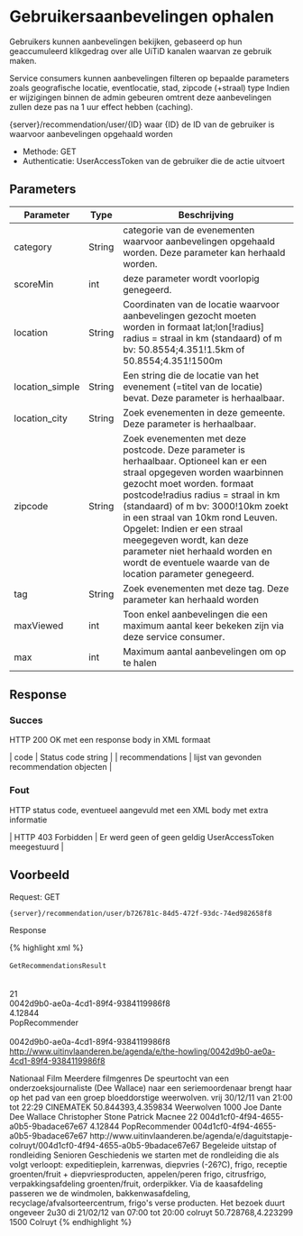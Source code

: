 ---
---

# Gebruikersaanbevelingen ophalen

Gebruikers kunnen aanbevelingen bekijken, gebaseerd op hun geaccumuleerd klikgedrag over alle UiTiD kanalen waarvan ze gebruik maken.

Service consumers kunnen aanbevelingen filteren op bepaalde parameters zoals geografische locatie, eventlocatie, stad, zipcode (+straal) type  Indien er wijzigingen binnen de admin gebeuren omtrent deze aanbevelingen zullen deze pas na 1 uur effect hebben (caching).

{server}/recommendation/user/{ID}
waar {ID} de ID van de gebruiker is waarvoor aanbevelingen opgehaald worden

* Methode: GET
* Authenticatie:  UserAccessToken van de gebruiker die de actie uitvoert

## Parameters

| Parameter | Type | Beschrijving
| --- | --- | --- |
| category | String | categorie van de evenementen waarvoor aanbevelingen opgehaald worden. Deze parameter kan herhaald worden. |
| scoreMin | int | deze parameter wordt voorlopig genegeerd. |
| location | String | Coordinaten van de locatie waarvoor aanbevelingen gezocht moeten worden in formaat lat;lon[!radius] radius = straal in km (standaard) of m bv: 50.8554;4.351!1.5km of 50.8554;4.351!1500m |
| location\_simple | String | Een string die de locatie van het evenement (=titel van de locatie) bevat. Deze parameter is herhaalbaar. |
| location\_city | String | Zoek evenementen in deze gemeente. Deze parameter is herhaalbaar. |
| zipcode | String | Zoek evenementen met deze postcode. Deze parameter is herhaalbaar. Optioneel kan er een straal opgegeven worden waarbinnen gezocht moet worden. formaat postcode!radius radius = straal in km (standaard) of m bv: 3000!10km zoekt in een straal van 10km rond Leuven. Opgelet: Indien er een straal meegegeven wordt, kan deze parameter niet herhaald worden en wordt de eventuele waarde van de location parameter genegeerd. |
| tag | String | Zoek evenementen met deze tag. Deze parameter kan herhaald worden |
| maxViewed | int | Toon enkel aanbevelingen die een maximum aantal keer bekeken zijn via deze service consumer. |
| max | int | Maximum aantal aanbevelingen om op te halen |

## Response

### Succes

HTTP 200 OK met een response body in XML formaat

| code | Status code string |
| recommendations | lijst van gevonden recommendation objecten |

### Fout

HTTP status code, eventueel aangevuld met een XML body met extra informatie

| HTTP 403 Forbidden | Er werd geen of geen geldig UserAccessToken meegestuurd |

## Voorbeeld

Request: GET

```
{server}/recommendation/user/b726781c-84d5-472f-93dc-74ed982658f8
```

Response

{% highlight xml %}
<xml>  
<response>  
<code>GetRecommendationsResult</code>  
<recommendations>  
<recommendation>  
<id>21</id>  
<itemid>0042d9b0-ae0a-4cd1-89f4-9384119986f8</itemid>  
<score>4.12844</score>  
<algorithm>PopRecommender</algorithm>  
<item>  
<id>0042d9b0-ae0a-4cd1-89f4-9384119986f8</id>  
<permalink>http://www.uitinvlaanderen.be/agenda/e/the-howling/0042d9b0-ae0a-4cd1-89f4-9384119986f8</permalink>
<title>The howling</title>  
<category>Nationaal</category>  
<category>Film</category>  
<category>Meerdere filmgenres</category>  
<description\_short>De speurtocht van een onderzoeksjournaliste (Dee Wallace) naar een seriemoordenaar brengt haar op het pad van een groep bloeddorstige weerwolven.</description\_short>  
<description\_full>vrij 30/12/11 van 21:00 tot 22:29</description\_full>  
<location\_simple>CINEMATEK</location\_simple>  
<location\_latlong>50.844393,4.359834</location\_latlong>  
<tag>Weerwolven</tag>  
<segment>1000</segment>  
<creator>Joe Dante</creator>  
<creator>Dee Wallace</creator>  
<creator>Christopher Stone</creator>  
<creator>Patrick Macnee</creator>  
</item>  
</recommendation>  
<recommendation>  
<id>22</id>  
<itemid>004d1cf0-4f94-4655-a0b5-9badace67e67</itemid>  
<score>4.12844</score>  
<algorithm>PopRecommender</algorithm>  
<item>  
<id>004d1cf0-4f94-4655-a0b5-9badace67e67</id>  
<permalink>http://www.uitinvlaanderen.be/agenda/e/daguitstapje-colruyt/004d1cf0-4f94-4655-a0b5-9badace67e67</permalink>
<title>Daguitstapje colruyt</title>  
<category>Begeleide uitstap of rondleiding</category>  
<category>Senioren</category>  
<category>Geschiedenis</category>  
<description\_short>we starten met de rondleiding die als volgt verloopt: expeditieplein, karrenwas, diepvries (-26?C), frigo, receptie groenten/fruit + diepvriesproducten, appelen/peren frigo, citrusfrigo, verpakkingsafdeling groenten/fruit, orderpikker. Via de kaasafdeling passeren we de windmolen, bakkenwasafdeling, recyclage/afvalsorteercentrum, frigo's verse producten.  
Het bezoek duurt ongeveer 2u30</description\_short>  
<description\_full>di 21/02/12 van 07:00 tot 20:00</description\_full>  
<location\_simple>colruyt</location\_simple>  
<location\_latlong>50.728768,4.223299</location\_latlong>  
<segment>1500</segment>  
<creator>Colruyt</creator>  
</item>  
</recommendation>  
</recommendations>  
</response>
{% endhighlight %}
